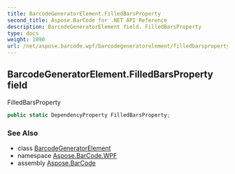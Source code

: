 ```yaml
---
title: BarcodeGeneratorElement.FilledBarsProperty
second_title: Aspose.BarCode for .NET API Reference
description: BarcodeGeneratorElement field. FilledBarsProperty
type: docs
weight: 1890
url: /net/aspose.barcode.wpf/barcodegeneratorelement/filledbarsproperty/
---
```

## BarcodeGeneratorElement.FilledBarsProperty field

FilledBarsProperty

```csharp
public static DependencyProperty FilledBarsProperty;
```

### See Also

* class [BarcodeGeneratorElement](../)
* namespace [Aspose.BarCode.WPF](../../barcodegeneratorelement/)
* assembly [Aspose.BarCode](../../../)


